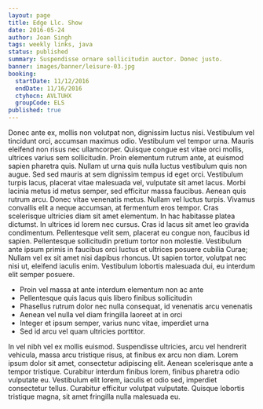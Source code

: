 ```yaml
---
layout: page
title: Edge Llc. Show
date: 2016-05-24
author: Joan Singh
tags: weekly links, java
status: published
summary: Suspendisse ornare sollicitudin auctor. Donec justo.
banner: images/banner/leisure-03.jpg
booking:
  startDate: 11/12/2016
  endDate: 11/16/2016
  ctyhocn: AVLTUHX
  groupCode: ELS
published: true
---
```

Donec ante ex, mollis non volutpat non, dignissim luctus nisi. Vestibulum vel tincidunt orci, accumsan maximus odio. Vestibulum vel tempor urna. Mauris eleifend non risus nec ullamcorper. Quisque congue est vitae orci mollis, ultrices varius sem sollicitudin. Proin elementum rutrum ante, at euismod sapien pharetra quis. Nullam ut urna quis nulla luctus vestibulum quis non augue. Sed sed mauris at sem dignissim tempus id eget orci. Vestibulum turpis lacus, placerat vitae malesuada vel, vulputate sit amet lacus. Morbi lacinia metus id metus semper, sed efficitur massa faucibus. Aenean quis rutrum arcu. Donec vitae venenatis metus. Nullam vel luctus turpis. Vivamus convallis elit a neque accumsan, at fermentum eros tempor. Cras scelerisque ultricies diam sit amet elementum. In hac habitasse platea dictumst.
In ultrices id lorem nec cursus. Cras id lacus sit amet leo gravida condimentum. Pellentesque velit sem, placerat eu congue non, faucibus id sapien. Pellentesque sollicitudin pretium tortor non molestie. Vestibulum ante ipsum primis in faucibus orci luctus et ultrices posuere cubilia Curae; Nullam vel ex sit amet nisi dapibus rhoncus. Ut sapien tortor, volutpat nec nisi ut, eleifend iaculis enim. Vestibulum lobortis malesuada dui, eu interdum elit semper posuere.

* Proin vel massa at ante interdum elementum non ac ante
* Pellentesque quis lacus quis libero finibus sollicitudin
* Phasellus rutrum dolor nec nulla consequat, id venenatis arcu venenatis
* Aenean vel nulla vel diam fringilla laoreet at in orci
* Integer et ipsum semper, varius nunc vitae, imperdiet urna
* Sed id arcu vel quam ultricies porttitor.

In vel nibh vel ex mollis euismod. Suspendisse ultricies, arcu vel hendrerit vehicula, massa arcu tristique risus, at finibus ex arcu non diam. Lorem ipsum dolor sit amet, consectetur adipiscing elit. Aenean scelerisque ante a tempor tristique. Curabitur interdum finibus lorem, finibus pharetra odio vulputate eu. Vestibulum elit lorem, iaculis et odio sed, imperdiet consectetur tellus. Curabitur efficitur volutpat vulputate. Quisque lobortis tristique magna, sit amet fringilla nulla malesuada eu.
